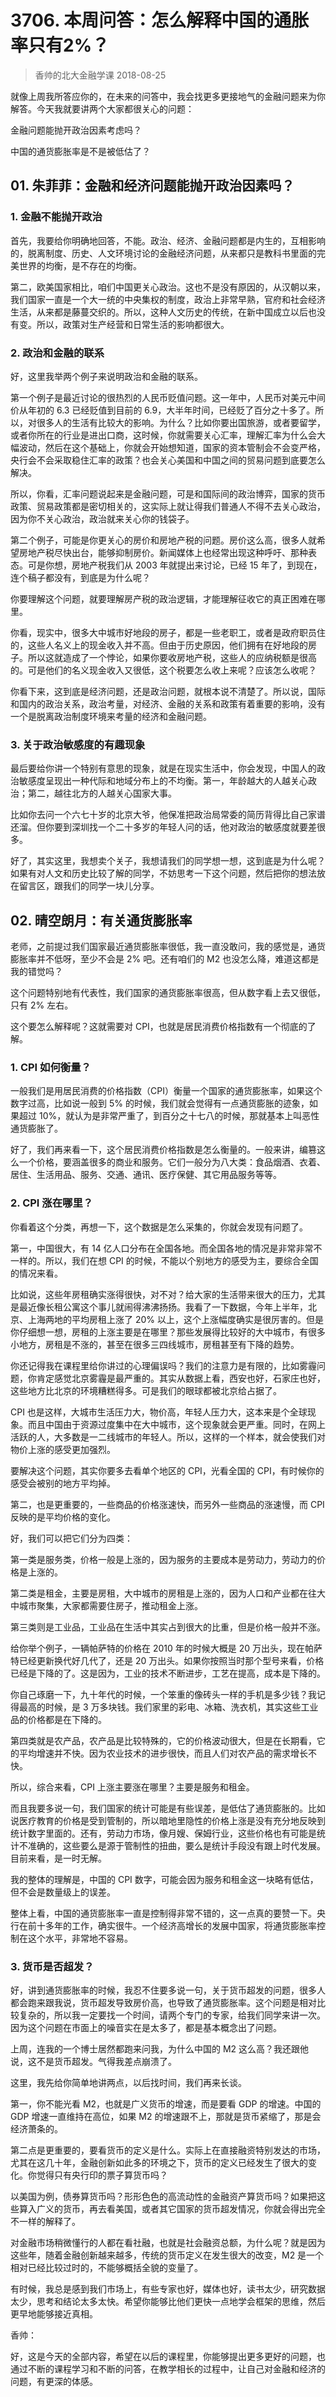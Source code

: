 # 3706. 本周问答：怎么解释中国的通胀率只有2%？
> 香帅的北大金融学课
2018-08-25

就像上周我所答应你的，在未来的问答中，我会找更多更接地气的金融问题来为你解答。今天我就要讲两个大家都很关心的问题：

金融问题能抛开政治因素考虑吗？

中国的通货膨胀率是不是被低估了？

## 01. 朱菲菲：金融和经济问题能抛开政治因素吗？

### 1. 金融不能抛开政治

首先，我要给你明确地回答，不能。政治、经济、金融问题都是内生的，互相影响的，脱离制度、历史、人文环境讨论的金融经济问题，从来都只是教科书里面的完美世界的均衡，是不存在的均衡。

第二，欧美国家相比，咱们中国更关心政治。这也不是没有原因的，从汉朝以来，我们国家一直是一个大一统的中央集权的制度，政治上非常早熟，官府和社会经济生活，从来都是藤蔓交织的。所以，这种人文历史的传统，在新中国成立以后也没有变。所以，政策对生产经营和日常生活的影响都很大。

### 2. 政治和金融的联系

好，这里我举两个例子来说明政治和金融的联系。

第一个例子是最近讨论的很热烈的人民币贬值问题。这一年中，人民币对美元中间价从年初的 6.3 已经贬值到目前的 6.9，大半年时间，已经贬了百分之十多了。所以，对很多人的生活有比较大的影响。为什么？比如你要出国旅游，或者要留学，或者你所在的行业是进出口商，这时候，你就需要关心汇率，理解汇率为什么会大幅波动，然后在这个基础上，你就会开始想知道，国家的资本管制会不会变严格，央行会不会采取稳住汇率的政策？也会关心美国和中国之间的贸易问题到底要怎么解决。

所以，你看，汇率问题说起来是金融问题，可是和国际间的政治博弈，国家的货币政策、贸易政策都是密切相关的，这实际上就让得我们普通人不得不去关心政治，因为你不关心政治，政治就来关心你的钱袋子。

第二个例子，可能是你更关心的房价和房地产税的问题。房价这么高，很多人就希望房地产税尽快出台，能够抑制房价。新闻媒体上也经常出现这种呼吁、那种表态。可是你想，房地产税我们从 2003 年就提出来讨论，已经 15 年了，到现在，连个稿子都没有，到底是为什么呢？

你要理解这个问题，就要理解房产税的政治逻辑，才能理解征收它的真正困难在哪里。

你看，现实中，很多大中城市好地段的房子，都是一些老职工，或者是政府职员住的，这些人名义上的现金收入并不高。但由于历史原因，他们拥有在好地段的房子。所以这就造成了一个悖论，如果你要收房地产税，这些人的应纳税额是很高的。可是他们的名义现金收入又很低，这个税要怎么收上来呢？应该怎么收呢？

你看下来，这到底是经济问题，还是政治问题，就根本说不清楚了。所以说，国际和国内的政治关系，政治考量，对经济、金融的关系和政策有着重要的影响，没有一个是脱离政治制度环境来考量的经济和金融问题。

### 3. 关于政治敏感度的有趣现象

最后要给你讲一个特别有意思的现象，就是在现实生活中，你会发现，中国人的政治敏感度呈现出一种代际和地域分布上的不均衡。第一，年龄越大的人越关心政治；第二，越往北方的人越关心国家大事。

比如你去问一个六七十岁的北京大爷，他保准把政治局常委的简历背得比自己家谱还溜。但你要到深圳找一个二十多岁的年轻人问的话，他对政治的敏感度就要差很多。

好了，其实这里，我想卖个关子，我想请我们的同学想一想，这到底是为什么呢？如果有对人文和历史比较了解的同学，不妨思考一下这个问题，然后把你的想法放在留言区，跟我们的同学一块儿分享。

## 02. 晴空朗月：有关通货膨胀率

老师，之前提过我们国家最近通货膨胀率很低，我一直没敢问，我的感觉是，通货膨胀率并不低呀，至少不会是 2% 吧。还有咱们的 M2 也没怎么降，难道这都是我的错觉吗？

这个问题特别地有代表性，我们国家的通货膨胀率很高，但从数字看上去又很低，只有 2% 左右。

这个要怎么解释呢？这就需要对 CPI，也就是居民消费价格指数有一个彻底的了解。

### 1. CPI 如何衡量？

一般我们是用居民消费的价格指数（CPI）衡量一个国家的通货膨胀率，如果这个数字过高，比如说一般到 5% 的时候，我们就会觉得有一点通货膨胀的迹象，如果超过 10%，就认为是非常严重了，到百分之十七八的时候，那就基本上叫恶性通货膨胀了。

好了，我们再来看一下，这个居民消费价格指数是怎么衡量的。一般来讲，编篡这么一个价格，要涵盖很多的商业和服务。它们一般分为八大类：食品烟酒、衣着、居住、生活用品、服务、交通、通讯、医疗保健、其它用品服务等等。

### 2. CPI 涨在哪里？

你看着这个分类，再想一下，这个数据是怎么采集的，你就会发现有问题了。

第一，中国很大，有 14 亿人口分布在全国各地。而全国各地的情况是非常非常不一样的。所以，我们在想 CPI 的时候，不能以个别地方的感受为主，要综合全国的情况来看。

比如说，这些年房租确实涨得很快，对不对？给大家的生活带来很大的压力，尤其是最近像长租公寓这个事儿就闹得沸沸扬扬。我看了一下数据，今年上半年，北京、上海两地的平均房租上涨了 20% 以上，这个上涨幅度确实是很厉害的。但是你仔细想一想，房租的上涨主要是在哪里？那些发展得比较好的大中城市，有很多小地方，房租是不涨的，甚至在很多三四线城市，房租甚至有下降的趋势。

你还记得我在课程里给你讲过的心理偏误吗？我们的注意力是有限的，比如雾霾问题，你肯定感觉北京雾霾是最严重的。其实从数据上看，西安也好，石家庄也好，这些地方比北京的环境糟糕得多。可是我们的眼球都被北京给占据了。

CPI 也是这样，大城市生活压力大，物价高，年轻人压力大，这本来是个全球现象。而且中国由于资源过度集中在大中城市，这个现象就会更严重。同时，在网上活跃的人，大多数是一二线城市的年轻人。所以，这样的一个样本，就会使我们对物价上涨的感受更加强烈。

要解决这个问题，其实你要多去看单个地区的 CPI，光看全国的 CPI，有时候你的感受会被别的地方平均掉。

第二，也是更重要的，一些商品的价格涨速快，而另外一些商品的涨速慢，而 CPI 反映的是平均价格的变化。

好，我们可以把它们分为四类：

第一类是服务类，价格一般是上涨的，因为服务的主要成本是劳动力，劳动力的价格是上涨的。

第二类是租金，主要是房租，大中城市的房租是上涨的，因为人口和产业都在往大中城市聚集，大家都需要住房子，推动租金上涨。

第三类则是工业品，工业品在生活中其实占到很大的比重，但是价格一般并不涨。

给你举个例子，一辆帕萨特的价格在 2010 年的时候大概是 20 万出头，现在帕萨特已经更新换代好几代了，还是 20 万出头。如果你按照当时那个型号来看，价格已经是下降的了。这是因为，工业的技术不断进步，工艺在提高，成本是下降的。

你自己琢磨一下，九十年代的时候，一个笨重的像砖头一样的手机是多少钱？我记得最高的时候，是 3 万多块钱。我们家里的彩电、冰箱、洗衣机，其实这些工业品的价格都是在下降的。

第四类就是农产品，农产品是比较特殊的，它的价格波动很大，但是在长期看，它的平均增速并不快。因为农业技术的进步很快，而且人们对农产品的需求增长不快。

所以，综合来看，CPI 上涨主要涨在哪里？主要是服务和租金。

而且我要多说一句，我们国家的统计可能是有些误差，是低估了通货膨胀的。比如说医疗教育的价格是受到管制的，所以暗地里隐性的价格上涨是没有充分地反映到统计数字里面的。还有，劳动力市场，像月嫂、保姆行业，这些价格也有可能是统计不准确的，这些要么是源于管制性的扭曲，要么是统计手段没有跟上时代发展。目前来看，是一时无解。

我的整体的理解是，中国的 CPI 数字，可能会因为服务和租金这一块略有低估，但不会是数量级上的误差。

整体上看，中国的通货膨胀率一直是控制得非常不错的，这一点真的要赞一下。央行在前十多年的工作，确实很牛。一个经济高增长的发展中国家，将通货膨胀率控制在这个水平，非常地不容易。

### 3. 货币是否超发？

好，讲到通货膨胀率的时候，我忍不住要多说一句，关于货币超发的问题，很多人都会跑来跟我说，货币超发导致房价高，也导致了通货膨胀率。这个问题是相对比较复杂的，所以我一定要找一个时间，请两个专门的专家，给我们同学来讲一次。因为这个问题在市面上的噪音实在是太多了，都是基本概念出了问题。

上周，连我的一个博士居然都跑来问我，为什么中国的 M2 这么高？我还跟他说，这不是货币超发。气得我差点崩溃了。

这里，我先给你简单地讲两点，以后找时间，我们再来长谈。

第一，你不能光看 M2，也就是广义货币的增速，而是要看 GDP 的增速。中国的 GDP 增速一直维持在高位，如果 M2 的增速跟不上，那就是货币紧缩了，那是会经济萧条的。

第二点是更重要的，要看货币的定义是什么。实际上在直接融资特别发达的市场，尤其在这几十年，金融创新如此多的环境之下，货币的定义已经发生了很大的变化。你觉得只有央行印的票子算货币吗？

以美国为例，债券算货币吗？形形色色的高流动性的金融资产算货币吗？如果把这些算入广义的货币，再去看美国，或者其它国家的货币超发情况，你就会得出完全不一样的解释了。

对金融市场稍微懂行的人都在看社融，也就是社会融资总额，为什么呢？就是因为这些年，随着金融创新越来越多，传统的货币定义在发生很大的改变，M2 是一个相对已经比较过时的，不能够概括全貌的变量了。

有时候，我总是感到我们市场上，有些专家也好，媒体也好，读书太少，研究数据太少，思考和结论太多太快。希望你能够比他们更快一点地学会框架的思维，然后更早地能够接近真相。

香帅：

好，这是今天的全部内容，希望在以后的课程里，你能够提出更多更好的问题，也通过不断的课程学习和不断的问答，在教学相长的过程中，让自己对金融和经济的问题，有更深的体感。


